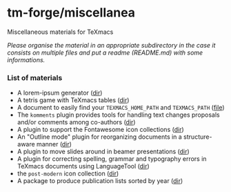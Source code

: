 # tm-forge/miscellanea

Miscellaneous materials for TeXmacs

*Please organise the material in an appropriate subdirectory in the case it consists on multiple files and put a readme (README.md) with some informations.*

### List of materials

  * A lorem-ipsum generator ([dir](./lorem-ipsum))
  * A tetris game with TeXmacs tables ([dir](./tetris))
  * A document to easily find your `TEXMACS_HOME_PATH` and `TEXMACS_PATH` ([file](https://cdn.jsdelivr.net/gh/texmacs/tm-forge/miscellanea/find-your-texmacs-paths.tm))
  * The `komments` plugin provides tools for handling text changes proposals and/or comments among co-authors  ([dir](./komments))
  * A plugin to support the Fontawesome icon collections ([dir](./fontawesome))
  * An "Outline mode" plugin for reorganizing documents in a structure-aware manner ([dir](./outline))
  * A plugin to move slides around in beamer presentations ([dir](./slidemove))
  * A plugin for correcting spelling, grammar and typography errors in TeXmacs documents using LanguageTool ([dir](./languagetool))
  * the `post-modern` icon collection ([dir](./post-modern-icons))
  * A package to produce publication lists sorted by year ([dir](./tm-publist))
  
